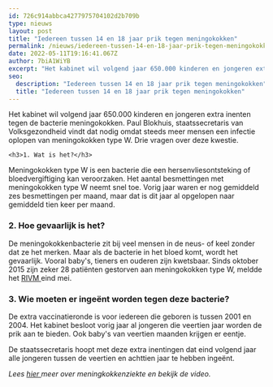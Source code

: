 ```yaml
---
id: 726c914abbca4277975704102d2b709b
type: nieuws
layout: post
title: "Iedereen tussen 14 en 18 jaar prik tegen meningokokken"
permalink: /nieuws/iedereen-tussen-14-en-18-jaar-prik-tegen-meningokokken/
date: 2022-05-11T19:16:41.067Z
author: 7biA1WiYB
excerpt: "Het kabinet wil volgend jaar 650.000 kinderen en jongeren extra inenten tegen de bacterie meningokokken. Paul Blokhuis, staatssecretaris van Volksgezondheid vindt dat nodig omdat steeds meer mensen een infectie oplopen van meningokokken type W. Drie vragen over deze kwestie.  "
seo:
  description: "Iedereen tussen 14 en 18 jaar prik tegen meningokokken"
  title: "Iedereen tussen 14 en 18 jaar prik tegen meningokokken"
---
```

Het kabinet wil volgend jaar 650.000 kinderen en jongeren extra inenten tegen de bacterie meningokokken. Paul Blokhuis, staatssecretaris van Volksgezondheid vindt dat nodig omdat steeds meer mensen een infectie oplopen van meningokokken type W. Drie vragen over deze kwestie.  

    <h3>1. Wat is het?</h3>
<p>Meningokokken type W is een bacterie die een hersenvliesontsteking of bloedvergiftiging kan veroorzaken. Het aantal besmettingen met meningokokken type W neemt snel toe. Vorig jaar waren er nog gemiddeld zes besmettingen per maand, maar dat is dit jaar al opgelopen naar gemiddeld tien keer per maand.</p>
<h3>2. Hoe gevaarlijk is het?</h3>
<p>De meningokokkenbacterie zit bij veel mensen in de neus- of keel zonder dat ze het merken. Maar als de bacterie in het bloed komt, wordt het gevaarlijk. Vooral baby's, tieners en ouderen zijn kwetsbaar. Sinds oktober 2015 zijn zeker 28 patiënten gestorven aan meningokokken type W, meldde het <a href="https://www.rivm.nl/Onderwerpen/M/Meningokokken" target="_blank">RIVM </a>eind mei.</p>
<h3>3. Wie moeten er ingeënt worden tegen deze bacterie?</h3>
<p>De extra vaccinatieronde is voor iedereen die geboren is tussen 2001 en 2004. Het kabinet besloot vorig jaar al jongeren die veertien jaar worden de prik aan te bieden. Ook baby's van veertien maanden krijgen er eentje.</p>
<p>De staatssecretaris hoopt met deze extra inentingen dat eind volgend jaar alle jongeren tussen de veertien en achttien jaar te hebben ingeënt.</p>
<p><em>Lees <a href="https://7dagen.netlify.app/nieuws-video/meisje-14-overleden-aan-meningokokkenziekte" target="_blank">hier </a>meer over meningkokkenziekte en bekijk de video.</em></p>  
